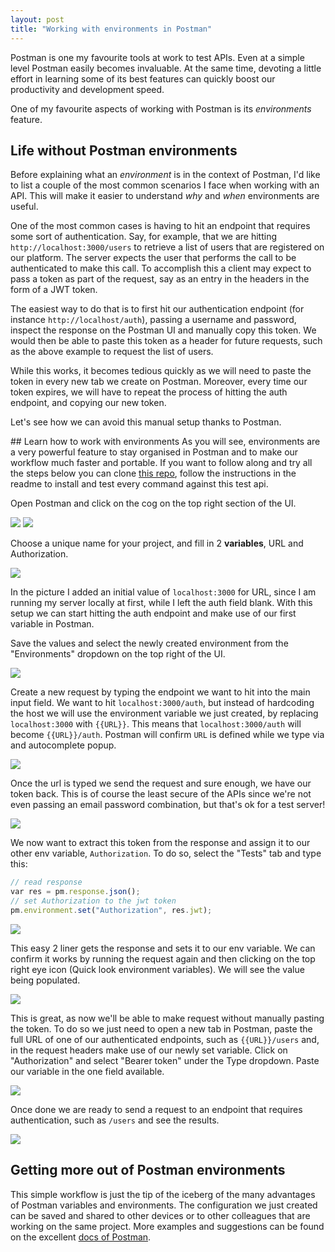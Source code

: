 ```yaml
---
layout: post
title: "Working with environments in Postman"
---
```


Postman is one my favourite tools at work to test APIs.
Even at a simple level Postman easily becomes invaluable. At the same time, devoting a little effort in learning some of its best features can quickly boost our productivity and development speed.

One of my favourite aspects of working with Postman is its *environments* feature.

## Life without Postman environments
Before explaining what an *environment* is in the context of Postman, I'd like to list a couple of the most common scenarios I face when working with an API.
This will make it easier to understand *why* and *when* environments are useful.

One of the most common cases is having to hit an endpoint that requires some sort of authentication.
Say, for example, that we are hitting `http://localhost:3000/users` to retrieve a list of users that are registered on our platform.
The server expects the user that performs the call to be authenticated to make this call. To accomplish this a client may expect to pass a token as part of the request, say as an entry in the headers in the form of a JWT token.

The easiest way to do that is to first hit our authentication endpoint (for instance `http://localhost/auth`), passing a username and password, inspect the response on the Postman UI and manually copy this token. We would then be able to paste this token as a header for future requests, such as the above example to request the list of users.

While this works, it becomes tedious quickly as we will need to paste the token in every new tab we create on Postman. Moreover, every time our token expires, we will have to repeat the process of hitting the auth endpoint, and copying our new token.

Let's see how we can avoid this manual setup thanks to Postman.

## Learn how to work with environments
As you will see, environments are a very powerful feature to stay organised in Postman and to make our workflow much faster and portable.
If you want to follow along and try all the steps below you can clone [this repo](https://github.com/nobitagit/postman-tester), follow the instructions in the readme to install and test every command against this test api.

Open Postman and click on the cog on the top right section of the UI.

<img src="https://raw.githubusercontent.com/nobitagit/blog/gh-pages/images/2019-10-27-postman/2019-10-27-postman-0.png" />

<img src="https://raw.githubusercontent.com/nobitagit/blog/gh-pages/images/2019-10-27-postman/2019-10-27-postman-1.png" />

Choose a unique name for your project, and fill in 2 **variables**, URL and Authorization.

<img src="https://raw.githubusercontent.com/nobitagit/blog/gh-pages/images/2019-10-27-postman/2019-10-27-postman-2.png" />

In the picture I added an initial value of `localhost:3000` for URL, since I am running my server locally at first, while I left the auth field blank.
With this setup we can start hitting the auth endpoint and make use of our first variable in Postman.

Save the values and select the newly created environment from the "Environments" dropdown on the top right of the UI.

<img src="https://raw.githubusercontent.com/nobitagit/blog/gh-pages/images/2019-10-27-postman/2019-10-27-postman-3.png" />

Create a new request by typing the endpoint we want to hit into the main input field.
We want to hit `localhost:3000/auth`, but instead of hardcoding the host we will use the environment variable we just created, by replacing `localhost:3000` with `{{URL}}`.
This means that `localhost:3000/auth` will become `{{URL}}/auth`. Postman will confirm `URL` is defined while we type via and autocomplete popup.

<img src="https://raw.githubusercontent.com/nobitagit/blog/gh-pages/images/2019-10-27-postman/2019-10-27-postman-4.png" />


Once the url is typed we send the request and sure enough, we have our token back. This is of course the least secure of the APIs since we're not even passing an email password combination, but that's ok for a test server!

<img src="https://raw.githubusercontent.com/nobitagit/blog/gh-pages/images/2019-10-27-postman/2019-10-27-postman-5.png" />

We now want to extract this token from the response and assign it to our other env variable, `Authorization`.
To do so, select the "Tests" tab and type this:

```js
// read response
var res = pm.response.json();
// set Authorization to the jwt token
pm.environment.set("Authorization", res.jwt);
```
<img src="https://raw.githubusercontent.com/nobitagit/blog/gh-pages/images/2019-10-27-postman/2019-10-27-postman-6.png" />

This easy 2 liner gets the response and sets it to our env variable. We can confirm it works by running the request again and then clicking on the top right eye icon (Quick look environment variables).
We will see the value being populated.

<img src="https://raw.githubusercontent.com/nobitagit/blog/gh-pages/images/2019-10-27-postman/2019-10-27-postman-7.png" />

This is great, as now we'll be able to make request without manually pasting the token.
To do so we just need to open a new tab in Postman, paste the full URL of one of our authenticated endpoints, such as `{{URL}}/users` and, in the request headers make use of our newly set variable. Click on "Authorization" and select "Bearer token" under the Type dropdown. Paste our variable in the one field available.

<img src="https://raw.githubusercontent.com/nobitagit/blog/gh-pages/images/2019-10-27-postman/2019-10-27-postman-8.png" />

Once done we are ready to send a request to an endpoint that requires authentication, such as `/users` and see the results.

<img src="https://raw.githubusercontent.com/nobitagit/blog/gh-pages/images/2019-10-27-postman/2019-10-27-postman-9.png" />

## Getting more out of Postman environments
This simple workflow is just the tip of the iceberg of the many advantages of Postman variables and environments.
The configuration we just created can be saved and shared to other devices or to other colleagues that are working on the same project.
More examples and suggestions can be found on the excellent [docs of Postman](https://learning.getpostman.com/docs/postman/environments_and_globals/intro_to_environments_and_globals).

